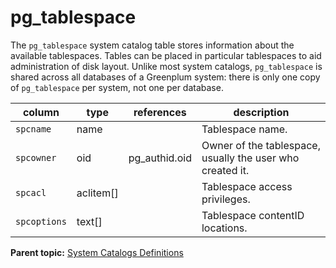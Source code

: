 # pg_tablespace 

The `pg_tablespace` system catalog table stores information about the available tablespaces. Tables can be placed in particular tablespaces to aid administration of disk layout. Unlike most system catalogs, `pg_tablespace` is shared across all databases of a Greenplum system: there is only one copy of `pg_tablespace` per system, not one per database.

|column|type|references|description|
|------|----|----------|-----------|
|`spcname`|name| |Tablespace name.|
|`spcowner`|oid|pg\_authid.oid|Owner of the tablespace, usually the user who created it.|
|`spcacl`|aclitem\[\]| |Tablespace access privileges.|
|`spcoptions`|text\[\]| |Tablespace contentID locations.|

**Parent topic:** [System Catalogs Definitions](../system_catalogs/catalog_ref-html.html)

